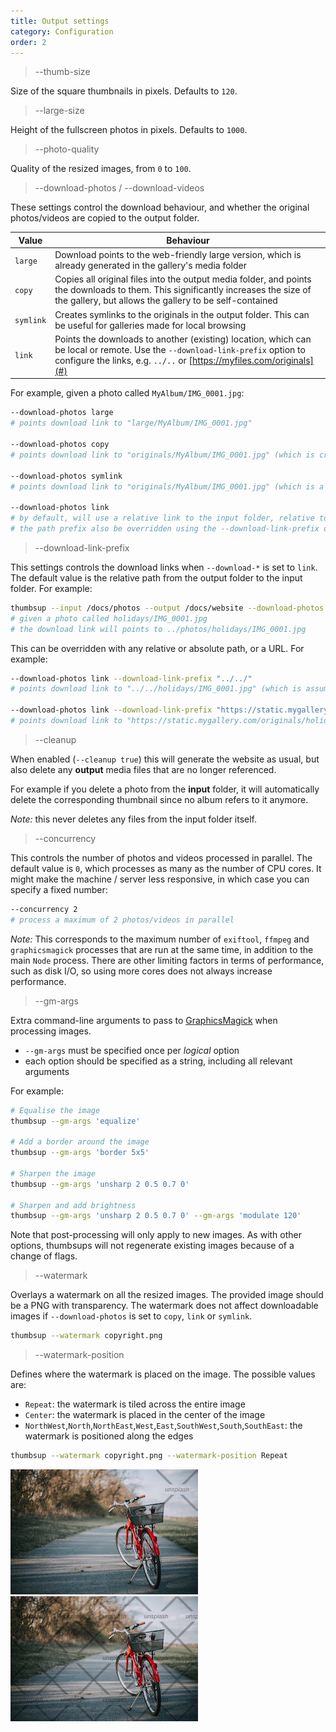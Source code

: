 ```yaml
---
title: Output settings
category: Configuration
order: 2
---
```


> \-\-thumb-size

Size of the square thumbnails in pixels. Defaults to `120`.

> \-\-large-size

Height of the fullscreen photos in pixels. Defaults to `1000`.

> \-\-photo-quality

Quality of the resized images, from `0` to `100`.

> \-\-download-photos / \-\-download-videos

These settings control the download behaviour, and whether the original photos/videos are copied to the output folder.

| Value	| Behaviour |
|-------|-------------------------|
| `large`	| Download points to the web-friendly large version, which is already generated in the gallery's media folder |
| `copy`  |	Copies all original files into the output media folder, and points the downloads to them. This significantly increases the size of the gallery, but allows the gallery to be self-contained |
| `symlink`	| Creates symlinks to the originals in the output folder. This can be useful for galleries made for local browsing |
| `link`  |	Points the downloads to another (existing) location, which can be local or remote. Use the `--download-link-prefix` option to configure the links, e.g. `../..` or [https://myfiles.com/originals](#) |

For example, given a photo called `MyAlbum/IMG_0001.jpg`:

```bash
--download-photos large
# points download link to "large/MyAlbum/IMG_0001.jpg"

--download-photos copy
# points download link to "originals/MyAlbum/IMG_0001.jpg" (which is created as part of the build)

--download-photos symlink
# points download link to "originals/MyAlbum/IMG_0001.jpg" (which is a symlink to the input photo)

--download-photos link
# by default, will use a relative link to the input folder, relative to the output folder
# the path prefix also be overridden using the --download-link-prefix option
```

> \-\-download-link-prefix

This settings controls the download links when `--download-*` is set to `link`.
The default value is the relative path from the output folder to the input folder.
For example:

```bash
thumbsup --input /docs/photos --output /docs/website --download-photos link
# given a photo called holidays/IMG_0001.jpg
# the download link will points to ../photos/holidays/IMG_0001.jpg
```

This can be overridden with any relative or absolute path, or a URL. For example:

```bash
--download-photos link --download-link-prefix "../../"
# points download link to "../../holidays/IMG_0001.jpg" (which is assumed to already exist)

--download-photos link --download-link-prefix "https://static.mygallery.com/originals/"
# points download link to "https://static.mygallery.com/originals/holidays/IMG_0001.jpg" (which is assumed to already exist)
```

> \-\-cleanup

When enabled (`--cleanup true`) this will generate the website as usual,
but also delete any **output** media files that are no longer referenced.

For example if you delete a photo from the **input** folder,
it will automatically delete the corresponding thumbnail since no album refers to it anymore.

*Note:* this never deletes any files from the input folder itself.

> \-\-concurrency

This controls the number of photos and videos processed in parallel.
The default value is `0`, which processes as many as the number of CPU cores.
It might make the machine / server less responsive, in which case you can specify a fixed number:

```bash
--concurrency 2
# process a maximum of 2 photos/videos in parallel
```

*Note:* This corresponds to the maximum number of `exiftool`, `ffmpeg` and `graphicsmagick`
processes that are run at the same time, in addition to the main `Node` process.
There are other limiting factors in terms of performance, such as disk I/O,
so using more cores does not always increase performance.

> \-\-gm-args

Extra command-line arguments to pass to [GraphicsMagick](http://www.graphicsmagick.org/) when processing images.

- `--gm-args` must be specified once per _logical_ option
- each option should be specified as a string, including all relevant arguments

For example:

```bash
# Equalise the image
thumbsup --gm-args 'equalize'

# Add a border around the image
thumbsup --gm-args 'border 5x5'

# Sharpen the image
thumbsup --gm-args 'unsharp 2 0.5 0.7 0'

# Sharpen and add brightness
thumbsup --gm-args 'unsharp 2 0.5 0.7 0' --gm-args 'modulate 120'
```

Note that post-processing will only apply to new images.
As with other options, thumbsups will not regenerate existing images because of a change of flags.

> \-\-watermark

Overlays a watermark on all the resized images. The provided image should be a PNG with transparency.
The watermark does not affect downloadable images if `--download-photos` is set to `copy`, `link` or `symlink`.

```bash
thumbsup --watermark copyright.png
```

> \-\-watermark-position

Defines where the watermark is placed on the image. The possible values are:

- `Repeat`: the watermark is tiled across the entire image
- `Center`: the watermark is placed in the center of the image
- `NorthWest`,`North`,`NorthEast`,`West`,`East`,`SouthWest`,`South`,`SouthEast`: the watermark is positioned along the edges

```bash
thumbsup --watermark copyright.png --watermark-position Repeat
```

![watermark](../../images/watermark.jpg) ![tiled](../../images/watermark-repeat.jpg)
